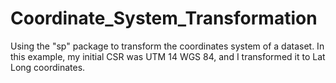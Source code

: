 # Coordinate_System_Transformation
Using the "sp" package to transform the coordinates system of a dataset.
In this example, my initial CSR was UTM 14 WGS 84, and I transformed it to Lat Long coordinates.
